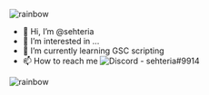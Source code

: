 <!--
**sehteria/sehteria** is a ✨ _special_ ✨ repository because its `README.md` (this file) appears on your GitHub profile.

Here are some ideas to get you started:
-->
![rainbow](https://user-images.githubusercontent.com/105174892/169637581-7cad1a77-f394-47f0-90dc-ac1423fe2bef.gif)
- 👋 Hi, I’m @sehteria
- 👀 I’m interested in ...
- 🌱 I’m currently learning GSC scripting
- 📫 How to reach me ![Discord - sehteria#9914](https://img.shields.io/badge/Discord-sehteria%239914-5865F3)

![rainbow](https://user-images.githubusercontent.com/105174892/169637581-7cad1a77-f394-47f0-90dc-ac1423fe2bef.gif)
<!--
<a href="https://github.com/sehteria">
  <p align="left">
    <img src="https://komarev.com/ghpvc/?username=sehteria" alt="Profile Views">
  </p>
</a>
-->


